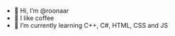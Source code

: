 - 👋 Hi, I’m @roonaar
- 👀 I like coffee
- 🌱 I’m currently learning C++, C#, HTML, CSS and JS

<!---
roonaar/roonaar is a ✨ special ✨ repository because its `README.md` (this file) appears on your GitHub profile.
You can click the Preview link to take a look at your changes.
--->
